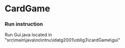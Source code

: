 # CardGame
### Run instruction
Run Gui.java located in "src\main\java\no\ntnu\idatg2001\oblig3\cardGame\gui"
